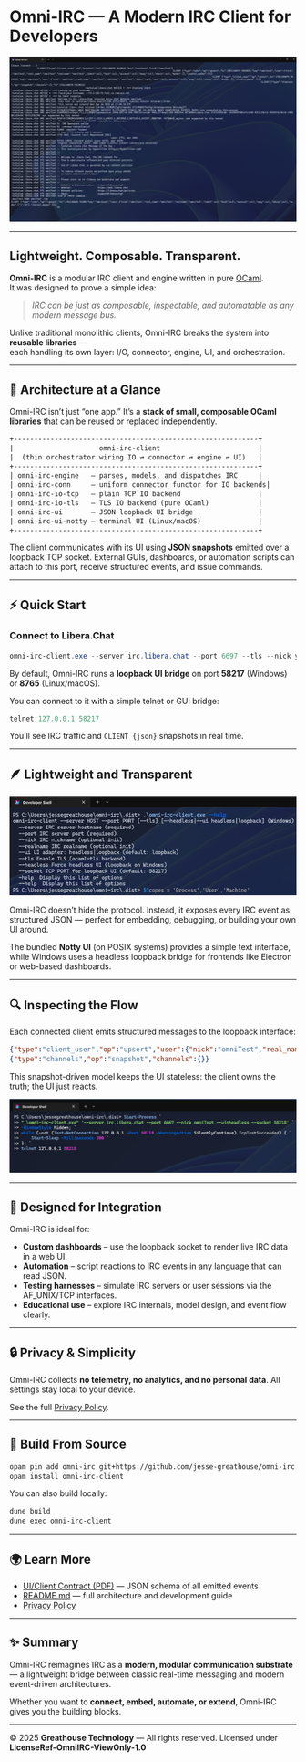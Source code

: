 # Omni-IRC — A Modern IRC Client for Developers

![Omni IRC Hero](images/omni-irc-telnet-ui.png)

---

## Lightweight. Composable. Transparent.

**Omni-IRC** is a modular IRC client and engine written in pure [OCaml](https://ocaml.org).  
It was designed to prove a simple idea:

> _IRC can be just as composable, inspectable, and automatable as any modern message bus._

Unlike traditional monolithic clients, Omni-IRC breaks the system into **reusable libraries** —  
each handling its own layer: I/O, connector, engine, UI, and orchestration.

---

## 🧠 Architecture at a Glance

Omni-IRC isn’t just “one app.” It’s a **stack of small, composable OCaml libraries** that can be reused or replaced independently.

```text
+------------------------------------------------------------+
|                     omni-irc-client                        |
|  (thin orchestrator wiring IO ⇄ connector ⇄ engine ⇄ UI)   |
+------------------------------------------------------------+
| omni-irc-engine   — parses, models, and dispatches IRC     |
| omni-irc-conn     — uniform connector functor for IO backends|
| omni-irc-io-tcp   — plain TCP IO backend                   |
| omni-irc-io-tls   — TLS IO backend (pure OCaml)            |
| omni-irc-ui       — JSON loopback UI bridge                |
| omni-irc-ui-notty — terminal UI (Linux/macOS)              |
+------------------------------------------------------------+
````

The client communicates with its UI using **JSON snapshots** emitted over a loopback TCP socket.
External GUIs, dashboards, or automation scripts can attach to this port, receive structured events, and issue commands.

---

## ⚡ Quick Start

### Connect to Libera.Chat

```powershell
omni-irc-client.exe --server irc.libera.chat --port 6697 --tls --nick yournick --ui=headless
```

By default, Omni-IRC runs a **loopback UI bridge** on port **58217** (Windows) or **8765** (Linux/macOS).

You can connect to it with a simple telnet or GUI bridge:

```powershell
telnet 127.0.0.1 58217
```

You’ll see IRC traffic and `CLIENT {json}` snapshots in real time.

---

## 🪶 Lightweight and Transparent

![Omni IRC Help](images/omni-irc-help.png)

Omni-IRC doesn’t hide the protocol.
Instead, it exposes every IRC event as structured JSON — perfect for embedding, debugging, or building your own UI around.

The bundled **Notty UI** (on POSIX systems) provides a simple text interface, while Windows uses a headless loopback bridge for frontends like Electron or web-based dashboards.

---

## 🔍 Inspecting the Flow

Each connected client emits structured messages to the loopback interface:

```json
{"type":"client_user","op":"upsert","user":{"nick":"omniTest","real_name":"omniTest"}}
{"type":"channels","op":"snapshot","channels":{}}
```

This snapshot-driven model keeps the UI stateless:
the client owns the truth; the UI just reacts.

![Connect With Telnet](images/omni-irc-connect-with-telnet.png)

---

## 🧩 Designed for Integration

Omni-IRC is ideal for:

* **Custom dashboards** – use the loopback socket to render live IRC data in a web UI.
* **Automation** – script reactions to IRC events in any language that can read JSON.
* **Testing harnesses** – simulate IRC servers or user sessions via the AF_UNIX/TCP interfaces.
* **Educational use** – explore IRC internals, model design, and event flow clearly.

---

## 🔒 Privacy & Simplicity

Omni-IRC collects **no telemetry, no analytics, and no personal data**.
All settings stay local to your device.

See the full [Privacy Policy](privacy-policy.md).

---

## 🧰 Build From Source

```bash
opam pin add omni-irc git+https://github.com/jesse-greathouse/omni-irc.git#main -y
opam install omni-irc-client
```

You can also build locally:

```bash
dune build
dune exec omni-irc-client
```

---

## 🌍 Learn More

* [UI/Client Contract (PDF)](omni-irc-UI-Client-Contract.pdf) — JSON schema of all emitted events
* [README.md](../README.md) — full architecture and development guide
* [Privacy Policy](privacy-policy.md)

---

## ✨ Summary

Omni-IRC reimagines IRC as a **modern, modular communication substrate** —
a lightweight bridge between classic real-time messaging and modern event-driven architectures.

Whether you want to **connect, embed, automate, or extend**, Omni-IRC gives you the building blocks.

---

© 2025 **Greathouse Technology** — All rights reserved.
Licensed under **LicenseRef-OmniIRC-ViewOnly-1.0**
